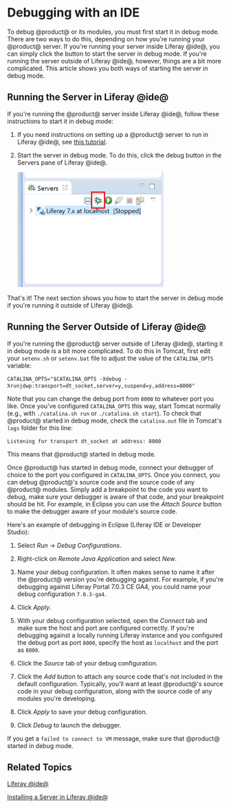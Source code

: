 # Debugging with an IDE [](id=debugging-with-an-ide)

To debug @product@ or its modules, you must first start it in debug mode. There 
are two ways to do this, depending on how you're running your @product@ server. 
If you're running your server inside Liferay @ide@, you can simply click the 
button to start the server in debug mode. If you're running the server outside 
of Liferay @ide@, however, things are a bit more complicated. This article 
shows you both ways of starting the server in debug mode. 

## Running the Server in Liferay @ide@ [](id=running-the-server-in-liferay-ide)

If you're running the @product@ server inside Liferay @ide@, follow these 
instructions to start it in debug mode:

1.  If you need instructions on setting up a @product@ server to run in Liferay 
    @ide@, see 
    [this tutorial](/develop/tutorials/-/knowledge_base/7-0/installing-a-server-in-liferay-ide). 

2.  Start the server in debug mode. To do this, click the debug button in the 
    Servers pane of Liferay @ide@. 

    ![Figure 1: The red box in this screenshot highlights the debug button. Click this button to start the server in debug mode.](../../../images/troubleshooting-debug.png)

That's it! The next section shows you how to start the server in debug mode if 
you're running it outside of Liferay @ide@.

## Running the Server Outside of Liferay @ide@ [](id=running-the-server-outside-of-liferay-ide)

If you're running the @product@ server outside of Liferay @ide@, starting it in 
debug mode is a bit more complicated. To do this in Tomcat, first edit your 
`setenv.sh` or `setenv.bat` file to adjust the value of the `CATALINA_OPTS` 
variable: 

    CATALINA_OPTS="$CATALINA_OPTS -Xdebug -Xrunjdwp:transport=dt_socket,server=y,suspend=y,address=8000"

Note that you can change the debug port from `8000` to whatever port you like. 
Once you've configured `CATALINA_OPTS` this way, start Tomcat normally (e.g., 
with `./catalina.sh run` or `./catalina.sh start`). To check that @product@ 
started in debug mode, check the `catalina.out` file in Tomcat's `logs` folder 
for this line: 

    Listening for transport dt_socket at address: 8000

This means that @product@ started in debug mode. 

Once @product@ has started in debug mode, connect your debugger of choice to the 
port you configured in `CATALINA_OPTS`. Once you connect, you can debug 
@product@'s source code and the source code of any @product@ modules. Simply add 
a breakpoint to the code you want to debug, make sure your debugger is aware of 
that code, and your breakpoint should be hit. For example, in Eclipse you can 
use the *Attach Source* button to make the debugger aware of your module's 
source code. 

Here's an example of debugging in Eclipse (Liferay IDE or Developer Studio): 

1.  Select *Run* &rarr; *Debug Configurations*. 

2.  Right-click on *Remote Java Application* and select *New*. 

3.  Name your debug configuration. It often makes sense to name it after the 
    @product@ version you're debugging against. For example, if you're debugging 
    against Liferay Portal 7.0.3 CE GA4, you could name your debug configuration 
    `7.0.3-ga4`. 

4.  Click *Apply*. 

5.  With your debug configuration selected, open the *Connect* tab and make sure 
    the host and port are configured correctly. If you're debugging against a 
    locally running Liferay instance and you configured the debug port as port 
    `8000`, specify the host as `localhost` and the port as `8000`. 

6.  Click the *Source* tab of your debug configuration. 

7.  Click the *Add* button to attach any source code that's not included in the 
    default configuration. Typically, you'll want at least @product@'s source 
    code in your debug configuration, along with the source code of any modules 
    you're developing. 

8.  Click *Apply* to save your debug configuration. 

9.  Click *Debug* to launch the debugger. 

If you get a `failed to connect to VM` message, make sure that @product@ started 
in debug mode. 

## Related Topics [](id=related-topics)

[Liferay @ide@](/develop/tutorials/-/knowledge_base/7-0/liferay-ide)

[Installing a Server in Liferay @ide@](/develop/tutorials/-/knowledge_base/7-0/installing-a-server-in-liferay-ide)
